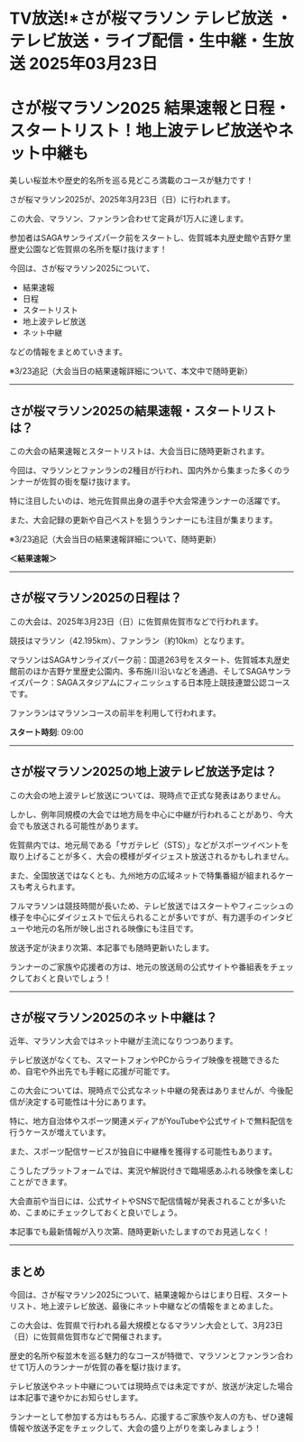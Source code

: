 # TV放送!*さが桜マラソン テレビ放送 ・テレビ放送・ライブ配信・生中継・生放送 2025年03月23日

# さが桜マラソン2025 結果速報と日程・スタートリスト！地上波テレビ放送やネット中継も  


美しい桜並木や歴史的名所を巡る見どころ満載のコースが魅力です！  

さが桜マラソン2025が、2025年3月23日（日）に行われます。  

この大会、マラソン、ファンラン合わせて定員が1万人に達します。  

参加者はSAGAサンライズパーク前をスタートし、佐賀城本丸歴史館や吉野ケ里歴史公園など佐賀県の名所を駆け抜けます！  

今回は、さが桜マラソン2025について、  

- 結果速報  
- 日程  
- スタートリスト  
- 地上波テレビ放送  
- ネット中継  

などの情報をまとめていきます。  

※3/23追記（大会当日の結果速報詳細について、本文中で随時更新）  

---

## さが桜マラソン2025の結果速報・スタートリストは？  

この大会の結果速報とスタートリストは、大会当日に随時更新されます。  

今回は、マラソンとファンランの2種目が行われ、国内外から集まった多くのランナーが佐賀の街を駆け抜けます。  

特に注目したいのは、地元佐賀県出身の選手や大会常連ランナーの活躍です。  

また、大会記録の更新や自己ベストを狙うランナーにも注目が集まります。  

※3/23追記（大会当日の結果速報詳細について、随時更新）  

**＜結果速報＞**  


---

## さが桜マラソン2025の日程は？  

この大会は、2025年3月23日（日）に佐賀県佐賀市などで行われます。  

競技はマラソン（42.195km）、ファンラン（約10km）となります。  

マラソンはSAGAサンライズパーク前：国道263号をスタート、佐賀城本丸歴史館前のほか吉野ケ里歴史公園内、多布施川沿いなどを通過、そしてSAGAサンライズパーク：SAGAスタジアムにフィニッシュする日本陸上競技連盟公認コースです。  

ファンランはマラソンコースの前半を利用して行われます。  

**スタート時刻**: 09:00  

---

## さが桜マラソン2025の地上波テレビ放送予定は？  

この大会の地上波テレビ放送については、現時点で正式な発表はありません。  

しかし、例年同規模の大会では地方局を中心に中継が行われることがあり、今大会でも放送される可能性があります。  

佐賀県内では、地元局である「サガテレビ（STS）」などがスポーツイベントを取り上げることが多く、大会の模様がダイジェスト放送されるかもしれません。  

また、全国放送ではなくとも、九州地方の広域ネットで特集番組が組まれるケースも考えられます。  

フルマラソンは競技時間が長いため、テレビ放送ではスタートやフィニッシュの様子を中心にダイジェストで伝えられることが多いですが、有力選手のインタビューや地元の名所が映し出される映像にも注目です。  

放送予定が決まり次第、本記事でも随時更新いたします。  

ランナーのご家族や応援者の方は、地元の放送局の公式サイトや番組表をチェックしておくと良いでしょう！  

---

## さが桜マラソン2025のネット中継は？  

近年、マラソン大会ではネット中継が主流になりつつあります。  

テレビ放送がなくても、スマートフォンやPCからライブ映像を視聴できるため、自宅や外出先でも手軽に応援が可能です。  

この大会については、現時点で公式なネット中継の発表はありませんが、今後配信が決定する可能性は十分にあります。  

特に、地方自治体やスポーツ関連メディアがYouTubeや公式サイトで無料配信を行うケースが増えています。  

また、スポーツ配信サービスが独自に中継権を獲得する可能性もあります。  

こうしたプラットフォームでは、実況や解説付きで臨場感あふれる映像を楽しむことができます。  

大会直前や当日には、公式サイトやSNSで配信情報が発表されることが多いため、こまめにチェックしておくと良いでしょう。  

本記事でも最新情報が入り次第、随時更新いたしますのでお見逃しなく！  

---

## まとめ  

今回は、さが桜マラソン2025について、結果速報からはじまり日程、スタートリスト、地上波テレビ放送、最後にネット中継などの情報をまとめました。  

この大会は、佐賀県で行われる最大規模となるマラソン大会として、3月23日（日）に佐賀県佐賀市などで開催されます。  

歴史的名所や桜並木を巡る魅力的なコースが特徴で、マラソンとファンラン合わせて1万人のランナーが佐賀の春を駆け抜けます。  

テレビ放送やネット中継については現時点では未定ですが、放送が決定した場合は本記事で速やかにお知らせします。  

ランナーとして参加する方はもちろん、応援するご家族や友人の方も、ぜひ速報情報や放送予定をチェックして、大会の盛り上がりを楽しみましょう！  